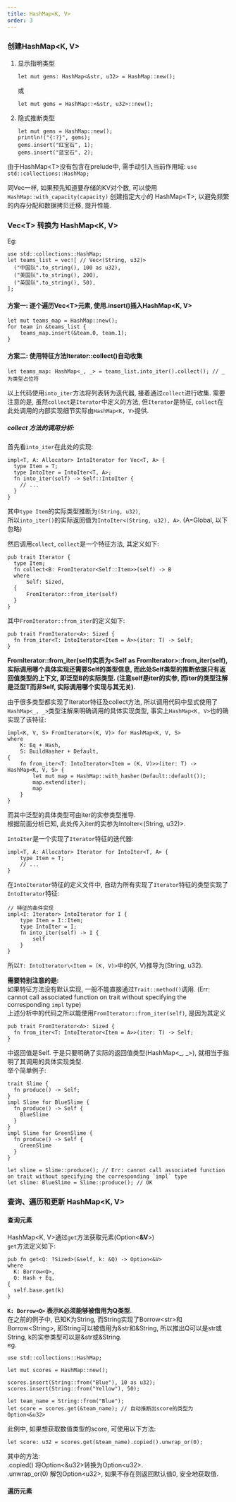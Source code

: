 ```yaml
---
title: HashMap<K, V>
order: 3
---
```


### 创建HashMap\<K, V\>

1. 显示指明类型
    ```rust:no-line-numbers
    let mut gems: HashMap<&str, u32> = HashMap::new();
    ```
    或
    ```rust:no-line-numbers
    let mut gems = HashMap::<&str, u32>::new();
    ```
2. 隐式推断类型
    ```rust:no-line-numbers
    let mut gems = HashMap::new();
    println!("{:?}", gems);
    gems.insert("红宝石", 1);
    gems.insert("蓝宝石", 2);
    ```

由于HashMap\<T\>没有包含在prelude中, 需手动引入当前作用域: `use std::collections::HashMap;`

同Vec一样, 如果预先知道要存储的KV对个数, 可以使用 `HashMap::with_capacity(capacity)` 创建指定大小的 HashMap\<T\>, 以避免频繁的内存分配和数据拷贝迁移, 提升性能.

### Vec\<T> 转换为 HashMap\<K, V>

Eg:
```rust:no-line-numbers
use std::collections::HashMap;
let teams_list = vec![ // Vec<(String, u32)>
  ("中国队".to_string(), 100 as u32),
  ("美国队".to_string(), 200),
  ("英国队".to_string(), 50),
];
```
#### 方案一: 逐个遍历Vec\<T>元素, 使用.insert()插入HashMap\<K, V>

```rust:no-line-numbers
let mut teams_map = HashMap::new();
for team in &teams_list {
    teams_map.insert(&team.0, team.1);
}
```

#### 方案二: 使用特征方法Iterator::collect()自动收集

```rust:no-line-numbers
let teams_map: HashMap<_, _> = teams_list.into_iter().collect(); // _ 为类型占位符
```
以上代码使用`into_iter`方法将列表转为迭代器, 接着通过`collect`进行收集.
需要注意的是, 虽然`collect`是`Iterator`中定义的方法, 但`Iterator`是特征, `collect`在此处调用的内部实现细节实际由`HashMap<K, V>`提供.

##### **collect 方法的调用分析:**

首先看`into_iter`在此处的实现:
```rust:no-line-numbers
impl<T, A: Allocator> IntoIterator for Vec<T, A> {
  type Item = T;
  type IntoIter = IntoIter<T, A>;
  fn into_iter(self) -> Self::IntoIter {
    // ...
  }
}
```
其中`type Item`的实际类型推断为`(String, u32)`, \
所以`into_iter()`的实际返回值为`IntoIter<(String, u32), A>`. (A=Global, 以下忽略)

然后调用`collect`, `collect`是一个特征方法, 其定义如下: 
```rust:no-line-numbers
pub trait Iterator {
  type Item;
  fn collect<B: FromIterator<Self::Item>>(self) -> B
  where
      Self: Sized,
  {
      FromIterator::from_iter(self)
  }
}
```
其中`FromIterator::from_iter`的定义如下:
```rust:no-line-numbers
pub trait FromIterator<A>: Sized {
  fn from_iter<T: IntoIterator<Item = A>>(iter: T) -> Self; 
}
```
**FromIterator\::from_iter(self)实质为\<Self as FromIterator>::from_iter(self), 
实际调用哪个具体实现还需要Self的类型信息, 而此处Self类型的推断依据只有返回值类型的上下文, 即泛型B的实际类型. 
(注意self是iter的实参, 而iter的类型注解是泛型T而非Self, 实际调用哪个实现与其无关).**

由于很多类型都实现了Iterator特征及collect方法, 所以调用代码中显式使用了`HashMap<_, _>`类型注解来明确调用的具体实现类型, 事实上`HashMap<K, V>`也的确实现了该特征:
```rust:no-line-numbers
impl<K, V, S> FromIterator<(K, V)> for HashMap<K, V, S>
where
    K: Eq + Hash,
    S: BuildHasher + Default,
{
    fn from_iter<T: IntoIterator<Item = (K, V)>>(iter: T) -> HashMap<K, V, S> {
        let mut map = HashMap::with_hasher(Default::default());
        map.extend(iter);
        map
    }
}
```
而其中泛型的具体类型可由iter的实参类型推导. <br />
根据前面分析已知, 此处传入iter的实参为IntoIter<(String, u32)>. 

`IntoIter`是一个实现了`Iterator`特征的迭代器:
```rust:no-line-numbers
impl<T, A: Allocator> Iterator for IntoIter<T, A> {
    type Item = T;
    // ...
}
```

在`IntoIterator`特征的定义文件中, 自动为所有实现了`Iterator`特征的类型实现了`IntoIterator`特征:
```rust:no-line-numbers
// 特征的条件实现
impl<I: Iterator> IntoIterator for I {
    type Item = I::Item;
    type IntoIter = I;
    fn into_iter(self) -> I {
        self
    }
}
```

所以`T: IntoIterator\<Item = (K, V)>`中的(K, V)推导为(String, u32).

**需要特别注意的是:** \
如果特征方法没有默认实现, 一般不能直接通过`Trait::method()`调用.
(Err: cannot call associated function on trait without specifying the corresponding `impl` type)\
上述分析中的代码之所以能使用`FromIterator::from_iter(self)`, 是因为其定义
```rust:no-line-numbers
pub trait FromIterator<A>: Sized {
  fn from_iter<T: IntoIterator<Item = A>>(iter: T) -> Self; 
}
```
中返回值是Self. 于是只要明确了实际的返回值类型(HashMap\<_, _>), 就相当于指明了其调用的具体实现类型.\
举个简单例子:

```rust:no-line-numbers
trait Slime {
  fn produce() -> Self;
}
impl Slime for BlueSlime {
  fn produce() -> Self {	
    BlueSlime
  }
}
impl Slime for GreenSlime {
  fn produce() -> Self {	
    GreenSlime
  }
}

let slime = Slime::produce(); // Err: cannot call associated function on trait without specifying the corresponding `impl` type
let slime: BlueSlime = Slime::produce(); // OK
```

### 查询、遍历和更新 HashMap\<K, V>

#### 查询元素

HashMap\<K, V>通过`get`方法获取元素(Option<**&V**>)\
`get`方法定义如下:
```rust:no-line-numbers
pub fn get<Q: ?Sized>(&self, k: &Q) -> Option<&V>
where
  K: Borrow<Q>,
  Q: Hash + Eq,
{
  self.base.get(k)
}
```
**`K: Borrow<Q>` 表示K必须能够被借用为Q类型**.\
在之前的例子中, 已知K为String, 而String实现了Borrow\<str>和Borrow\<String>, 即String可以被借用为&str和&String, 所以推出Q可以是str或String, k的实参类型可以是&str或&String.\
eg.
```rust:no-line-numbers
use std::collections::HashMap;

let mut scores = HashMap::new();

scores.insert(String::from("Blue"), 10 as u32);
scores.insert(String::from("Yellow"), 50);

let team_name = String::from("Blue");
let score = scores.get(&team_name); // 自动推断出score的类型为Option<&u32>
```
此例中, 如果想获取数值类型的score, 可使用以下方法:
```rust:no-line-numbers
let score: u32 = scores.get(&team_name).copied().unwrap_or(0);
```
其中的方法: \
.copied() 将Option\<&u32>转换为Option\<u32>.\
.unwrap_or(0) 解包Option\<u32>, 如果不存在则返回默认值0, 安全地获取值.

#### 遍历元素


